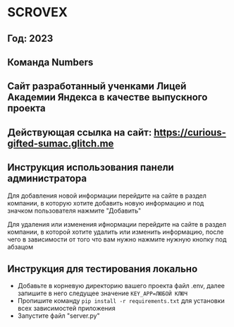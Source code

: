 # SCROVEX
## Год: 2023
## Команда Numbers

## Сайт разработанный ученками Лицей Академии Яндекса в качестве выпускного проекта

## Действующая ссылка на сайт: https://curious-gifted-sumac.glitch.me

## Инструкция использования панели администратора
Для добавления новой информации перейдите на сайте в раздел компании, в которую хотите добавить новую информацию и под значком пользователя нажмите "Добавить"

Для удаления или изменения ифнормации перейдите на сайте в раздел компании, в которой хотите удалить или изменить информацию, после чего в зависимости от того что вам нужно нажмите нужную кнопку под абзацом


## Инструкция для тестирования локально
- Добавьте в корневую директорию вашего проекта файл .env, далее запишите в него следущее значение `KEY_APP=ЛЮБОЙ КЛЮЧ`
- Пропишите команду `pip install -r requirements.txt` для установки всех зависимостей приложения
- Запустите файл "server.py"
